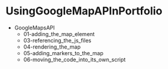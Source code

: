 # UsingGoogleMapAPInPortfolio
* GoogleMapsAPI
  * 01-adding_the_map_element
  * 03-referencing_the_js_files
  * 04-rendering_the_map
  * 05-adding_markers_to_the_map
  * 06-moving_the_code_into_its_own_script
